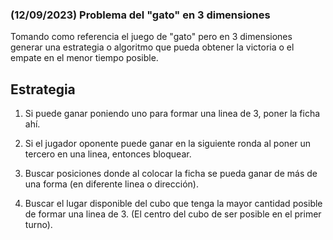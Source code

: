 ### (12/09/2023) Problema del "gato" en 3 dimensiones
Tomando como referencia el juego de "gato" pero en 3 dimensiones generar una estrategia o algoritmo que pueda obtener la victoria o el empate en el menor tiempo posible.

## Estrategia


1. Si puede ganar poniendo uno para formar una linea de 3, poner la ficha ahí.

2. Si el jugador oponente puede ganar en la siguiente ronda al poner un tercero en una linea, entonces bloquear.

3. Buscar posiciones donde al colocar la ficha se pueda ganar de más de una forma (en diferente linea o dirección).

4. Buscar el lugar disponible del cubo que tenga la mayor cantidad posible de formar una linea de 3. (El centro del cubo de ser posible en el primer turno).
